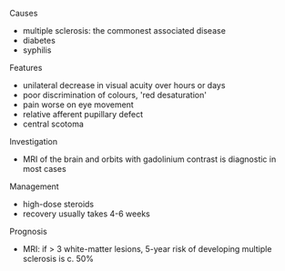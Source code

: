 Causes  
* multiple sclerosis: the commonest associated disease
* diabetes
* syphilis

  
Features  
* unilateral decrease in visual acuity over hours or days
* poor discrimination of colours, 'red desaturation'
* pain worse on eye movement
* relative afferent pupillary defect
* central scotoma

  
Investigation  
* MRI of the brain and orbits with gadolinium contrast is diagnostic in most cases

  
Management  
* high\-dose steroids
* recovery usually takes 4\-6 weeks

  
Prognosis  
* MRI: if \> 3 white\-matter lesions, 5\-year risk of developing multiple sclerosis is c. 50%
